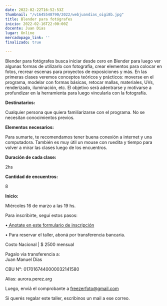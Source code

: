 ```yaml
---
date: 2022-02-22T16:52:53Z
thumbnail: "/v1645548790/2022/webjuandias_oigi8b.jpg"
title: Blender para fotógrafes
inicio: 2022-02-16T22:00:00Z
docente: Juan Dias
lugar: Online
mercadopago_link: ''
finalizado: true

---
```

Blender para fotógrafes busca iniciar desde cero en Blender para luego ver algunas formas de utilizarlo con fotografía, crear elementos para colocar en fotos, recrear escenas para proyectos de exposiciones y más. En las primeras clases veremos conceptos teóricos y prácticos: moverse en el programa, modelar con formas básicas, retocar mallas, materiales, UVs, renderizado, iluminación, etc. El objetivo será adentrarse y motivarse a profundizar en la herramienta para luego vincularla con la fotografía.

**Destinatarixs:**

Cualquier persona que quiera familiarizarse con el programa. No se necesitan conocimientos previos.

**Elementos necesarios:**

Para sumarte, te recomendamos tener buena conexión a internet y una computadora. También es muy útil un mouse con ruedita y tiempo para volver a mirar las clases luego de los encuentros.

**Duración de cada clase:**

2hs

**Cantidad de encuentros:**

8

**Inicio:**

Miércoles 16 de marzo a las 19 hs.

Para inscribirte, seguí estos pasos:

•[ Anotate en este formulario de inscripción](https://docs.google.com/forms/d/12DSRUinHQZNqnzlwS__VOvVOgt3YBq6Ci48HiuMQkrY/edit)

• Para reservar el taller, aboná por transferencia bancaria.

Costo Nacional | $ 2500 mensual

Pagalo via transferencia a:  
Juan Manuel Días

CBU N°: 0170167440000032141580

Alias: aurora.perez.arg

Luego, enviá el comprobante a freezerfoto@gmail.com

Si querés regalar este taller, escribinos un mail a ese correo.
